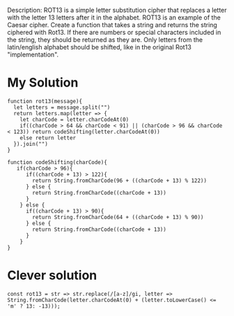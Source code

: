 Description:
ROT13 is a simple letter substitution cipher that replaces a letter with the letter 13 letters after it in the alphabet. ROT13 is an example of the Caesar cipher.
Create a function that takes a string and returns the string ciphered with Rot13. If there are numbers or special characters included in the string, they should be returned as they are. Only letters from the latin/english alphabet should be shifted, like in the original Rot13 "implementation".

# My Solution

```
function rot13(message){
  let letters = message.split("")
  return letters.map(letter => {
    let charCode = letter.charCodeAt(0)
    if((charCode > 64 && charCode < 91) || (charCode > 96 && charCode < 123)) return codeShifting(letter.charCodeAt(0))
    else return letter
  }).join("")
}

function codeShifting(charCode){
   if(charCode > 96){
      if((charCode + 13) > 122){
        return String.fromCharCode(96 + ((charCode + 13) % 122))
      } else {
        return String.fromCharCode((charCode + 13))
      }
    } else {
      if((charCode + 13) > 90){
        return String.fromCharCode(64 + ((charCode + 13) % 90))
      } else {
        return String.fromCharCode((charCode + 13))
      }
    }
}
```

# Clever solution
```
const rot13 = str => str.replace(/[a-z]/gi, letter => String.fromCharCode(letter.charCodeAt(0) + (letter.toLowerCase() <= 'm' ? 13: -13)));
```
